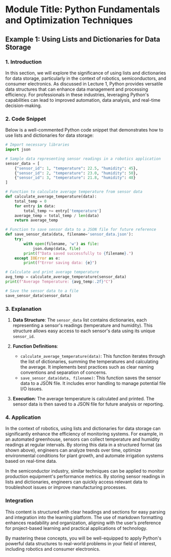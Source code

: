 # Module Title: Python Fundamentals and Optimization Techniques

## Example 1: Using Lists and Dictionaries for Data Storage

### 1. Introduction
In this section, we will explore the significance of using lists and dictionaries for data storage, particularly in the context of robotics, semiconductors, and consumer electronics. As discussed in Lecture 1, Python provides versatile data structures that can enhance data management and processing efficiency. For professionals in these industries, leveraging Python's capabilities can lead to improved automation, data analysis, and real-time decision-making.

### 2. Code Snippet
Below is a well-commented Python code snippet that demonstrates how to use lists and dictionaries for data storage:

```python
# Import necessary libraries
import json

# Sample data representing sensor readings in a robotics application
sensor_data = [
    {"sensor_id": 1, "temperature": 22.5, "humidity": 45},
    {"sensor_id": 2, "temperature": 23.0, "humidity": 50},
    {"sensor_id": 3, "temperature": 21.8, "humidity": 48}
]

# Function to calculate average temperature from sensor data
def calculate_average_temperature(data):
    total_temp = 0
    for entry in data:
        total_temp += entry['temperature']
    average_temp = total_temp / len(data)
    return average_temp

# Function to save sensor data to a JSON file for future reference
def save_sensor_data(data, filename='sensor_data.json'):
    try:
        with open(filename, 'w') as file:
            json.dump(data, file)
        print(f"Data saved successfully to {filename}.")
    except IOError as e:
        print(f"Error saving data: {e}")

# Calculate and print average temperature
avg_temp = calculate_average_temperature(sensor_data)
print(f"Average Temperature: {avg_temp:.2f}°C")

# Save the sensor data to a file
save_sensor_data(sensor_data)
```

### 3. Explanation
1. **Data Structure**: The `sensor_data` list contains dictionaries, each representing a sensor's readings (temperature and humidity). This structure allows easy access to each sensor's data using its unique `sensor_id`.

2. **Function Definitions**:
   - `calculate_average_temperature(data)`: This function iterates through the list of dictionaries, summing the temperatures and calculating the average. It implements best practices such as clear naming conventions and separation of concerns.
   - `save_sensor_data(data, filename)`: This function saves the sensor data to a JSON file. It includes error handling to manage potential file I/O issues.

3. **Execution**: The average temperature is calculated and printed. The sensor data is then saved to a JSON file for future analysis or reporting.

### 4. Application
In the context of robotics, using lists and dictionaries for data storage can significantly enhance the efficiency of monitoring systems. For example, in an automated greenhouse, sensors can collect temperature and humidity readings at regular intervals. By storing this data in a structured format (as shown above), engineers can analyze trends over time, optimize environmental conditions for plant growth, and automate irrigation systems based on real-time data.

In the semiconductor industry, similar techniques can be applied to monitor production equipment's performance metrics. By storing sensor readings in lists and dictionaries, engineers can quickly access relevant data to troubleshoot issues or improve manufacturing processes.

### Integration
This content is structured with clear headings and sections for easy parsing and integration into the learning platform. The use of markdown formatting enhances readability and organization, aligning with the user’s preference for project-based learning and practical applications of technology.

By mastering these concepts, you will be well-equipped to apply Python's powerful data structures to real-world problems in your field of interest, including robotics and consumer electronics.
